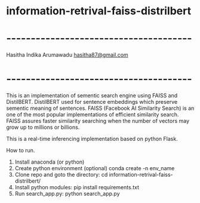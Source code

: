 # information-retrival-faiss-distrilbert
# --------------------------------------
Hasitha Indika Arumawadu
hasitha87@gmail.com
# --------------------------------------

This is an implementation of sementic search engine using FAISS and DistilBERT.
DistilBERT used for sentence embeddings which preserve sementic meaning of sentences.
FAISS (Facebook AI Similarity Search) is an one of the most popular implementations of efficient similarity search.
FAISS assures faster similarity searching when the number of vectors may grow up to millions or billions.

This is a real-time inferencing implementation based on python Flask.

How to run.

1) Install anaconda (or python)
2) Create python environment (optional)
        conda create -n env_name
3) Clone repo and goto the directory: cd information-retrival-faiss-distrilbert/
3) Install python modules: pip install requirements.txt
4) Run search_app.py: python search_app.py